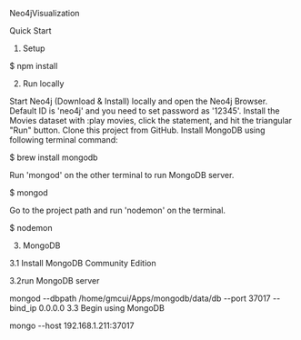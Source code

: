 Neo4jVisualization


Quick Start


1. Setup

$ npm install

2. Run locally


Start Neo4j (Download & Install) locally and open the Neo4j Browser.
Default ID is 'neo4j' and you need to set password as '12345'.
Install the Movies dataset with :play movies, click the statement, and hit the triangular "Run" button.
Clone this project from GitHub.
Install MongoDB using following terminal command:


$ brew install mongodb

Run 'mongod' on the other terminal to run MongoDB server.


$ mongod

Go to the project path and run 'nodemon' on the terminal.


$ nodemon

3. MongoDB

3.1 Install MongoDB Community Edition

3.2run MongoDB server

mongod --dbpath /home/gmcui/Apps/mongodb/data/db --port 37017 --bind_ip 0.0.0.0
3.3 Begin using MongoDB

mongo --host 192.168.1.211:37017